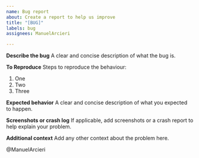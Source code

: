 ```yaml
---
name: Bug report
about: Create a report to help us improve
title: "[BUG]"
labels: bug
assignees: ManuelArcieri

---
```


**Describe the bug**
A clear and concise description of what the bug is.

**To Reproduce**
Steps to reproduce the behaviour:
1. One
2. Two
3. Three

**Expected behavior**
A clear and concise description of what you expected to happen.

**Screenshots or crash log**
If applicable, add screenshots or a crash report to help explain your problem.

**Additional context**
Add any other context about the problem here.

@ManuelArcieri
